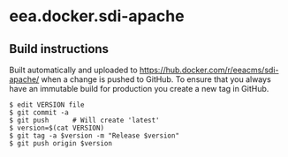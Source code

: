 # eea.docker.sdi-apache

Build instructions
------------------

Built automatically and uploaded to https://hub.docker.com/r/eeacms/sdi-apache/ when a change is
pushed to GitHub. To ensure that you always have an immutable build for production
you create a new tag in GitHub.

    $ edit VERSION file
    $ git commit -a
    $ git push      # Will create 'latest'
    $ version=$(cat VERSION)
    $ git tag -a $version -m "Release $version"
    $ git push origin $version

